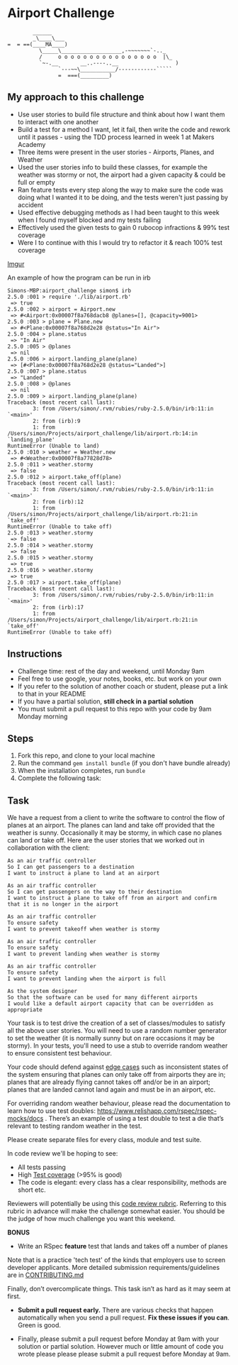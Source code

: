 Airport Challenge
=================

```
        ______
        _\____\___
=  = ==(____MA____)
          \_____\___________________,-~~~~~~~`-.._
          /     o o o o o o o o o o o o o o o o  |\_
          `~-.__       __..----..__                  )
                `---~~\___________/------------`````
                =  ===(_________)

```

My approach to this challenge
---------
* Use user stories to build file structure and think about how I want them to interact with one another
* Build a test for a method I want, let it fail, then write the code and rework until it passes - using the TDD process learned in week 1 at Makers Academy
* Three items were present in the user stories - Airports, Planes, and Weather
* Used the user stories info to build these classes, for example the weather was stormy or not, the airport had a given capacity & could be full or empty
* Ran feature tests every step along the way to make sure the code was doing what I wanted it to be doing, and the tests weren't just passing by accident
* Used effective debugging methods as I had been taught to this week when I found myself blocked and my tests failing
* Effectively used the given tests to gain 0 rubocop infractions & 99% test coverage
* Were I to continue with this I would try to refactor it & reach 100% test coverage

[Imgur](https://i.imgur.com/RD5Fxio.png)

An example of how the program can be run in irb

```
Simons-MBP:airport_challenge simon$ irb
2.5.0 :001 > require './lib/airport.rb'
 => true
2.5.0 :002 > airport = Airport.new
 => #<Airport:0x00007f8a768dacb8 @planes=[], @capacity=9001>
2.5.0 :003 > plane = Plane.new
 => #<Plane:0x00007f8a768d2e28 @status="In Air">
2.5.0 :004 > plane.status
 => "In Air"
2.5.0 :005 > @planes
 => nil
2.5.0 :006 > airport.landing_plane(plane)
 => [#<Plane:0x00007f8a768d2e28 @status="Landed">]
2.5.0 :007 > plane.status
 => "Landed"
2.5.0 :008 > @planes
 => nil
2.5.0 :009 > airport.landing_plane(plane)
Traceback (most recent call last):
        3: from /Users/simon/.rvm/rubies/ruby-2.5.0/bin/irb:11:in `<main>'
        2: from (irb):9
        1: from /Users/simon/Projects/airport_challenge/lib/airport.rb:14:in `landing_plane'
RuntimeError (Unable to land)
2.5.0 :010 > weather = Weather.new
 => #<Weather:0x00007f8a77828d78>
2.5.0 :011 > weather.stormy
 => false
2.5.0 :012 > airport.take_off(plane)
Traceback (most recent call last):
        3: from /Users/simon/.rvm/rubies/ruby-2.5.0/bin/irb:11:in `<main>'
        2: from (irb):12
        1: from /Users/simon/Projects/airport_challenge/lib/airport.rb:21:in `take_off'
RuntimeError (Unable to take off)
2.5.0 :013 > weather.stormy
 => false
2.5.0 :014 > weather.stormy
 => false
2.5.0 :015 > weather.stormy
 => true
2.5.0 :016 > weather.stormy
 => true
2.5.0 :017 > airport.take_off(plane)
Traceback (most recent call last):
        3: from /Users/simon/.rvm/rubies/ruby-2.5.0/bin/irb:11:in `<main>'
        2: from (irb):17
        1: from /Users/simon/Projects/airport_challenge/lib/airport.rb:21:in `take_off'
RuntimeError (Unable to take off)
```


Instructions
---------

* Challenge time: rest of the day and weekend, until Monday 9am
* Feel free to use google, your notes, books, etc. but work on your own
* If you refer to the solution of another coach or student, please put a link to that in your README
* If you have a partial solution, **still check in a partial solution**
* You must submit a pull request to this repo with your code by 9am Monday morning

Steps
-------

1. Fork this repo, and clone to your local machine
2. Run the command `gem install bundle` (if you don't have bundle already)
3. When the installation completes, run `bundle`
4. Complete the following task:

Task
-----

We have a request from a client to write the software to control the flow of planes at an airport. The planes can land and take off provided that the weather is sunny. Occasionally it may be stormy, in which case no planes can land or take off.  Here are the user stories that we worked out in collaboration with the client:

```
As an air traffic controller
So I can get passengers to a destination
I want to instruct a plane to land at an airport

As an air traffic controller
So I can get passengers on the way to their destination
I want to instruct a plane to take off from an airport and confirm that it is no longer in the airport

As an air traffic controller
To ensure safety
I want to prevent takeoff when weather is stormy

As an air traffic controller
To ensure safety
I want to prevent landing when weather is stormy

As an air traffic controller
To ensure safety
I want to prevent landing when the airport is full

As the system designer
So that the software can be used for many different airports
I would like a default airport capacity that can be overridden as appropriate
```

Your task is to test drive the creation of a set of classes/modules to satisfy all the above user stories. You will need to use a random number generator to set the weather (it is normally sunny but on rare occasions it may be stormy). In your tests, you'll need to use a stub to override random weather to ensure consistent test behaviour.

Your code should defend against [edge cases](http://programmers.stackexchange.com/questions/125587/what-are-the-difference-between-an-edge-case-a-corner-case-a-base-case-and-a-b) such as inconsistent states of the system ensuring that planes can only take off from airports they are in; planes that are already flying cannot takes off and/or be in an airport; planes that are landed cannot land again and must be in an airport, etc.

For overriding random weather behaviour, please read the documentation to learn how to use test doubles: https://www.relishapp.com/rspec/rspec-mocks/docs . There’s an example of using a test double to test a die that’s relevant to testing random weather in the test.

Please create separate files for every class, module and test suite.

In code review we'll be hoping to see:

* All tests passing
* High [Test coverage](https://github.com/makersacademy/course/blob/master/pills/test_coverage.md) (>95% is good)
* The code is elegant: every class has a clear responsibility, methods are short etc.

Reviewers will potentially be using this [code review rubric](docs/review.md).  Referring to this rubric in advance will make the challenge somewhat easier.  You should be the judge of how much challenge you want this weekend.

**BONUS**

* Write an RSpec **feature** test that lands and takes off a number of planes

Note that is a practice 'tech test' of the kinds that employers use to screen developer applicants.  More detailed submission requirements/guidelines are in [CONTRIBUTING.md](CONTRIBUTING.md)

Finally, don’t overcomplicate things. This task isn’t as hard as it may seem at first.

* **Submit a pull request early.**  There are various checks that happen automatically when you send a pull request.  **Fix these issues if you can**.  Green is good.

* Finally, please submit a pull request before Monday at 9am with your solution or partial solution.  However much or little amount of code you wrote please please please submit a pull request before Monday at 9am.
